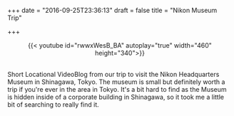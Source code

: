+++
date = "2016-09-25T23:36:13"
draft = false
title = "Nikon Museum Trip"

+++

<center>
{{< youtube id="rwwxWesB_BA" autoplay="true" width="460" height="340">}}
</center>

<br>

<p>Short Locational VideoBlog from our trip to visit the Nikon Headquarters Museum in Shinagawa, Tokyo. The museum is small but definitely worth a trip if you're ever in the area in Tokyo. It's a bit hard to find as the Museum is hidden inside of a corporate building in Shinagawa, so it took me a little bit of searching to really find it.</p> 

<br><br>



<br />

